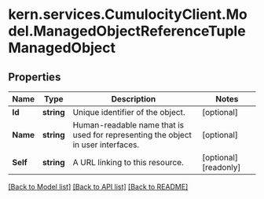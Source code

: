 
# kern.services.CumulocityClient.Model.ManagedObjectReferenceTupleManagedObject

## Properties

Name | Type | Description | Notes
------------ | ------------- | ------------- | -------------
**Id** | **string** | Unique identifier of the object. | [optional] 
**Name** | **string** | Human-readable name that is used for representing the object in user interfaces. | [optional] 
**Self** | **string** | A URL linking to this resource. | [optional] [readonly] 

[[Back to Model list]](../README.md#documentation-for-models)
[[Back to API list]](../README.md#documentation-for-api-endpoints)
[[Back to README]](../README.md)


